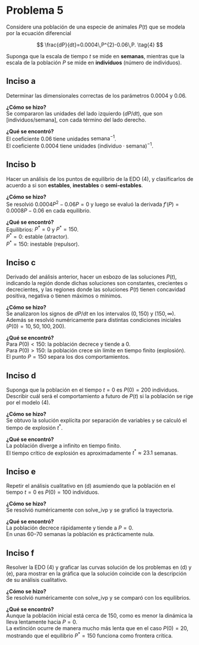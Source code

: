 # Problema 5

Considere una población de una especie de animales $P(t)$ que se modela por la ecuación diferencial

$$
\frac{dP}{dt}=0.0004\,P^{2}-0.06\,P. \tag{4}
$$

Suponga que la escala de tiempo $t$ se mide en **semanas**, mientras que la escala de la población $P$ se mide en **individuos** (número de individuos).

## Inciso a

Determinar las dimensionales correctas de los parámetros $0.0004$ y $0.06$.  

**¿Cómo se hizo?**  
Se compararon las unidades del lado izquierdo $(dP/dt)$, que son $[\text{individuos}/\text{semana}]$, con cada término del lado derecho.

**¿Qué se encontró?**  
El coeficiente $0.06$ tiene unidades $\text{semana}^{-1}$.  
El coeficiente $0.0004$ tiene unidades $(\text{individuo} \cdot \text{semana})^{-1}$.

## Inciso b

Hacer un análisis de los puntos de equilibrio de la EDO (4), y clasificarlos de acuerdo a si son **estables**, **inestables** o **semi-estables**.  

**¿Cómo se hizo?**  
Se resolvió $0.0004P^2-0.06P=0$ y luego se evaluó la derivada $f'(P)=0.0008P-0.06$ en cada equilibrio.

**¿Qué se encontró?**  
Equilibrios: $P^*=0$ y $P^*=150$.  
$P^*=0$: estable (atractor).  
$P^*=150$: inestable (repulsor).

## Inciso c

Derivado del análisis anterior, hacer un esbozo de las soluciones $P(t)$, indicando la región donde dichas soluciones son constantes, crecientes o decrecientes, y las regiones donde las soluciones $P(t)$ tienen concavidad positiva, negativa o tienen máximos o mínimos.  

**¿Cómo se hizo?**  
Se analizaron los signos de $dP/dt$ en los intervalos $(0,150)$ y $(150,\infty)$. Además se resolvió numéricamente para distintas condiciones iniciales ($P(0)=10,50,100,200$).

**¿Qué se encontró?**  
Para $P(0)<150$: la población decrece y tiende a $0$.  
Para $P(0)>150$: la población crece sin límite en tiempo finito (explosión).  
El punto $P=150$ separa los dos comportamientos.

## Inciso d

Suponga que la población en el tiempo $t=0$ es $P(0)=200$ individuos. Describir cuál será el comportamiento a futuro de $P(t)$ si la población se rige por el modelo (4).  

**¿Cómo se hizo?**  
Se obtuvo la solución explícita por separación de variables y se calculó el tiempo de explosión $t^*$.

**¿Qué se encontró?**  
La población diverge a infinito en tiempo finito.  
El tiempo crítico de explosión es aproximadamente $t^* \approx 23.1$ semanas.

## Inciso e

Repetir el análisis cualitativo en (d) asumiendo que la población en el tiempo $t=0$ es $P(0)=100$ individuos.  

**¿Cómo se hizo?**  
Se resolvió numéricamente con solve_ivp y se graficó la trayectoria.

**¿Qué se encontró?**  
La población decrece rápidamente y tiende a $P=0$.  
En unas 60–70 semanas la población es prácticamente nula.

## Inciso f

Resolver la EDO (4) y graficar las curvas solución de los problemas en (d) y (e), para mostrar en la gráfica que la solución coincide con la descripción de su análisis cualitativo.

**¿Cómo se hizo?**  
Se resolvió numéricamente con solve_ivp y se comparó con los equilibrios.

**¿Qué se encontró?**  
Aunque la población inicial está cerca de 150, como es menor la dinámica la lleva lentamente hacia $P=0$.  
La extinción ocurre de manera mucho más lenta que en el caso $P(0)=20$, mostrando que el equilibrio $P^*=150$ funciona como frontera crítica.